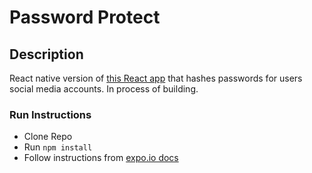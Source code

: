 # Password Protect

## Description

React native version of [this React app](https://codesandbox.io/s/password-protect-w48j2) that hashes passwords for users social media accounts. In process of building.

### Run Instructions
- Clone Repo
- Run `npm install`
- Follow instructions from [expo.io docs](https://docs.expo.io/)